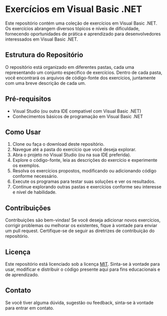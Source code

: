 # Exercícios em Visual Basic .NET

Este repositório contém uma coleção de exercícios em Visual Basic .NET. Os exercícios abrangem diversos tópicos e níveis de dificuldade, fornecendo oportunidades de prática e aprendizado para desenvolvedores interessados em Visual Basic .NET.

## Estrutura do Repositório

O repositório está organizado em diferentes pastas, cada uma representando um conjunto específico de exercícios. Dentro de cada pasta, você encontrará os arquivos de código-fonte dos exercícios, juntamente com uma breve descrição de cada um.

## Pré-requisitos

- Visual Studio (ou outra IDE compatível com Visual Basic .NET)
- Conhecimentos básicos de programação em Visual Basic .NET

## Como Usar

1. Clone ou faça o download deste repositório.
2. Navegue até a pasta do exercício que você deseja explorar.
3. Abra o projeto no Visual Studio (ou na sua IDE preferida).
4. Explore o código-fonte, leia as descrições do exercício e experimente os exemplos.
5. Resolva os exercícios propostos, modificando ou adicionando código conforme necessário.
6. Execute os programas para testar suas soluções e ver os resultados.
7. Continue explorando outras pastas e exercícios conforme seu interesse e nível de habilidade.

## Contribuições

Contribuições são bem-vindas! Se você deseja adicionar novos exercícios, corrigir problemas ou melhorar os existentes, fique à vontade para enviar um pull request. Certifique-se de seguir as diretrizes de contribuição do repositório.

## Licença

Este repositório está licenciado sob a licença [MIT](LICENSE). Sinta-se à vontade para usar, modificar e distribuir o código presente aqui para fins educacionais e de aprendizado.

## Contato

Se você tiver alguma dúvida, sugestão ou feedback, sinta-se à vontade para entrar em contato.
